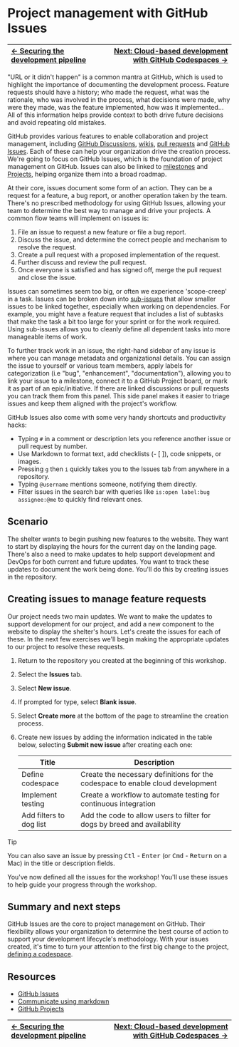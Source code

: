 # Project management with GitHub Issues

| [← Securing the development pipeline][walkthrough-previous] | [Next: Cloud-based development with GitHub Codespaces →][walkthrough-next] |
|:-----------------------------------|------------------------------------------:|

"URL or it didn't happen" is a common mantra at GitHub, which is used to highlight the importance of documenting the development process. Feature requests should have a history; who made the request, what was the rationale, who was involved in the process, what decisions were made, why were they made, was the feature implemented, how was it implemented... All of this information helps provide context to both drive future decisions and avoid repeating old mistakes.

GitHub provides various features to enable collaboration and project management, including [GitHub Discussions][discussions], [wikis][wikis], [pull requests][about-prs] and [GitHub Issues][issues]. Each of these can help your organization drive the creation process. We're going to focus on GitHub Issues, which is the foundation of project management on GitHub. Issues can also be linked to [milestones](https://docs.github.com/issues/using-labels-and-milestones-to-track-work/about-milestones) and [Projects](https://docs.github.com/issues/planning-and-tracking-with-projects/learning-about-projects/about-projects), helping organize them into a broad roadmap.

At their core, issues document some form of an action. They can be a request for a feature, a bug report, or another operation taken by the team. There's no prescribed methodology for using GitHub Issues, allowing your team to determine the best way to manage and drive your projects. A common flow teams will implement on issues is:

1. File an issue to request a new feature or file a bug report.
1. Discuss the issue, and determine the correct people and mechanism to resolve the request.
1. Create a pull request with a proposed implementation of the request.
1. Further discuss and review the pull request.
1. Once everyone is satisfied and has signed off, merge the pull request and close the issue.

Issues can sometimes seem too big, or often we experience 'scope-creep' in a task. Issues can be broken down into [sub-issues](https://docs.github.com/issues/tracking-your-work-with-issues/using-issues/adding-sub-issues) that allow smaller issues to be linked together, especially when working on dependencies. For example, you might have a feature request that includes a list of subtasks that make the task a bit too large for your sprint or for the work required. Using sub-issues allows you to cleanly define all dependent tasks into more manageable items of work.

To further track work in an issue, the right-hand sidebar of any issue is where you can manage metadata and organizational details. You can assign the issue to yourself or various team members, apply labels for categorization (i.e "bug", "enhancement", "documentation"), allowing you to link your issue to a milestone, connect it to a GitHub Project board, or mark it as part of an epic/initiative. If there are linked discussions or pull requests you can track them from this panel. This side panel makes it easier to triage issues and keep them aligned with the project's workflow.

GitHub Issues also come with some very handy shortcuts and productivity hacks:

- Typing `#` in a comment or description lets you reference another issue or pull request by number.
- Use Markdown to format text, add checklists (- [ ]), code snippets, or images.
- Pressing `g` then `i` quickly takes you to the Issues tab from anywhere in a repository.
- Typing `@username` mentions someone, notifying them directly.
- Filter issues in the search bar with queries like `is:open label:bug assignee:@me` to quickly find relevant ones.

## Scenario

The shelter wants to begin pushing new features to the website. They want to start by displaying the hours for the current day on the landing page. There's also a need to make updates to help support development and DevOps for both current and future updates. You want to track these updates to document the work being done. You'll do this by creating issues in the repository.

## Creating issues to manage feature requests

Our project needs two main updates. We want to make the updates to support development for our project, and add a new component to the website to display the shelter's hours. Let's create the issues for each of these. In the next few exercises we'll begin making the appropriate updates to our project to resolve these requests.

1. Return to the repository you created at the beginning of this workshop.
1. Select the **Issues** tab.
1. Select **New issue**.
2. If prompted for type, select **Blank issue**.
3. Select **Create more** at the bottom of the page to streamline the creation process.
4. Create new issues by adding the information indicated in the table below, selecting **Submit new issue** after creating each one:

    | Title                   | Description                                                                    |
    | ----------------------- | ------------------------------------------------------------------------------ |
    | Define codespace        | Create the necessary definitions for the codespace to enable cloud development |
    | Implement testing       | Create a workflow to automate testing for continuous integration               |
    | Add filters to dog list | Add the code to allow users to filter for dogs by breed and availability       |

> [!TIP]
> You can also save an issue by pressing <kbd>Ctl</kbd> - <kbd>Enter</kbd> (or <kbd>Cmd</kbd> - <kbd>Return</kbd> on a Mac) in the title or description fields.

You've now defined all the issues for the workshop! You'll use these issues to help guide your progress through the workshop.

## Summary and next steps
GitHub Issues are the core to project management on GitHub. Their flexibility allows your organization to determine the best course of action to support your development lifecycle's methodology. With your issues created, it's time to turn your attention to the first big change to the project, [defining a codespace][walkthrough-next].

## Resources
- [GitHub Issues][issues-docs]
- [Communicate using markdown][skills-markdown]
- [GitHub Projects][projects-docs]

| [← Securing the development pipeline][walkthrough-previous] | [Next: Cloud-based development with GitHub Codespaces →][walkthrough-next] |
|:-----------------------------------|------------------------------------------:|

[discussions]: https://github.com/features/discussions
[wikis]: https://docs.github.com/en/communities/documenting-your-project-with-wikis/about-wikis
[about-prs]: https://docs.github.com/en/pull-requests/collaborating-with-pull-requests/proposing-changes-to-your-work-with-pull-requests/about-pull-requests
[issues]: https://github.com/features/issues
[issues-docs]: https://docs.github.com/en/issues/tracking-your-work-with-issues/about-issues
[projects-docs]: https://docs.github.com/en/issues/planning-and-tracking-with-projects/learning-about-projects/quickstart-for-projects
[skills-markdown]: https://github.com/skills/communicate-using-markdown
[walkthrough-next]: 3-codespaces.md
[walkthrough-previous]: 1-code-scanning.md